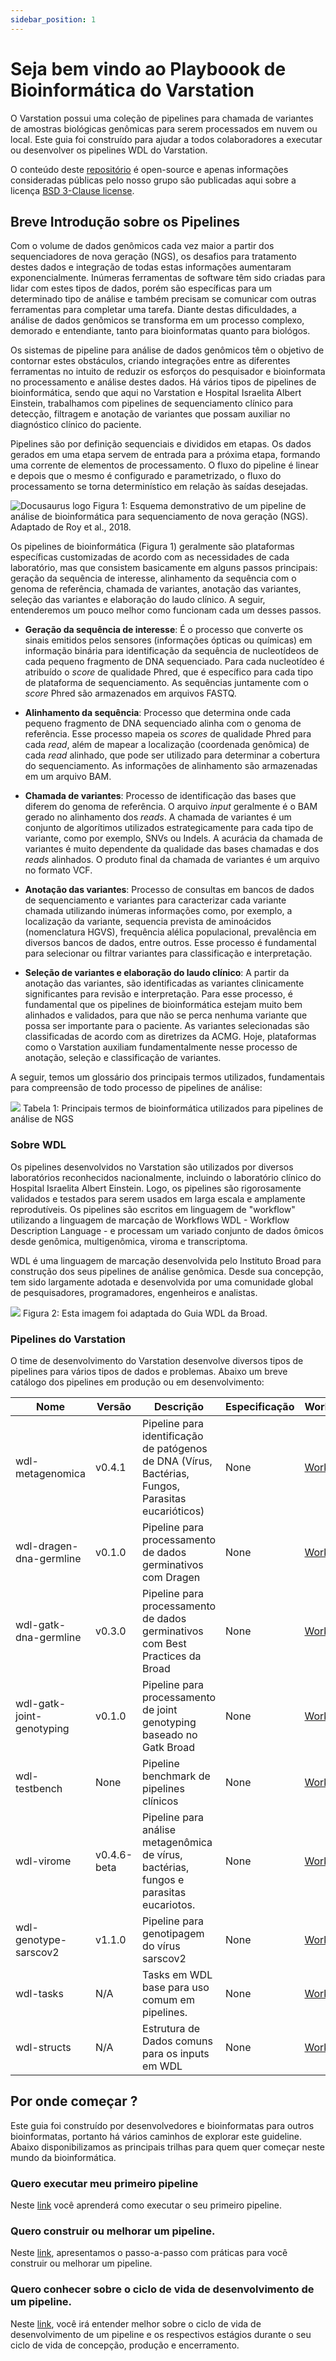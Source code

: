 ```yaml
---
sidebar_position: 1
---
```


# Seja bem vindo ao Playboook de Bioinformática do Varstation

O Varstation possui uma coleção de pipelines para chamada de variantes de amostras biológicas genômicas para serem processados em nuvem ou local. Este guia foi construído para ajudar a todos colaboradores a executar ou desenvolver os pipelines WDL do Varstation.

O conteúdo deste [repositório](https://github.com/Varstation/bioinfo-playbook) é open-source e apenas informações consideradas públicas pelo nosso grupo são publicadas aqui sobre a licença  [BSD 3-Clause license](https://opensource.org/licenses/BSD-3-Clause).


## Breve Introdução sobre os Pipelines

Com o volume de dados genômicos cada vez maior a partir dos sequenciadores de nova geração (NGS), os desafios para tratamento destes dados e integração de todas estas informações aumentaram exponencialmente. Inúmeras ferramentas de software têm sido criadas para lidar com estes tipos de dados, porém são específicas para um determinado tipo de análise e também precisam se comunicar com outras ferramentas para completar uma tarefa. Diante destas dificuldades, a análise de dados genômicos se transforma em um processo complexo, demorado e entendiante, tanto para bioinformatas quanto para biológos.

Os sistemas de pipeline para análise de dados genômicos têm o objetivo de contornar estes obstáculos, criando integrações entre as diferentes ferramentas no intuito de reduzir os esforços do pesquisador e bioinformata no processamento e análise destes dados. Há vários tipos de pipelines de bioinformática, sendo que aqui no Varstation e Hospital Israelita Albert Einstein, trabalhamos com pipelines de sequenciamento clínico para detecção, filtragem e anotação de variantes que possam auxiliar no diagnóstico clínico do paciente.

Pipelines são por definição sequenciais e divididos em etapas. Os dados gerados em uma etapa servem de entrada para a próxima etapa, formando uma corrente de elementos de processamento. O fluxo do pipeline é linear e depois que o mesmo é configurado e parametrizado, o fluxo do processamento se torna
determinístico em relação às saídas desejadas.

![Docusaurus logo](/img/pipeline_bioinfo.png)
Figura 1: Esquema demonstrativo de um pipeline de análise de bioinformática para sequenciamento de nova geração (NGS). Adaptado de Roy et al., 2018.


Os pipelines de bioinformática (Figura 1) geralmente são plataformas específicas customizadas de acordo com as necessidades de cada laboratório, mas que consistem basicamente em alguns passos principais: geração da sequência de interesse, alinhamento da sequência com o genoma de referência, chamada de variantes, anotação das variantes, seleção das variantes e elaboração do laudo clínico. A seguir, entenderemos um pouco melhor como funcionam cada um desses passos.

- **Geração da sequência de interesse**: É o processo que converte os sinais emitidos pelos sensores (informações ópticas ou químicas) em informação binária para identificação da sequência de nucleotídeos de cada pequeno fragmento de DNA sequenciado. Para cada nucleotídeo é atribuído o *score* de qualidade Phred, que é específico para cada tipo de plataforma de sequenciamento. As sequências juntamente com o *score* Phred são armazenados em arquivos FASTQ.

- **Alinhamento da sequência**: Processo que determina onde cada pequeno fragmento de DNA sequenciado alinha com o genoma de referência. Esse processo mapeia os *scores* de qualidade Phred para cada *read*, além de mapear a localização (coordenada genômica) de cada *read* alinhado, que pode ser utilizado para determinar a cobertura do sequenciamento. As informações de alinhamento são armazenadas em um arquivo BAM.

- **Chamada de variantes**: Processo de identificação das bases que diferem do genoma de referência. O arquivo *input* geralmente é o BAM gerado no alinhamento dos *reads*. A chamada de variantes é um conjunto de algorítimos utilizados estrategicamente para cada tipo de variante, como por exemplo, SNVs ou Indels. A acurácia da chamada de variantes é muito dependente da qualidade das bases chamadas e dos *reads* alinhados. O produto final da chamada de variantes é um arquivo no formato VCF.

- **Anotação das variantes**: Processo de consultas em bancos de dados de sequenciamento e variantes para caracterizar cada variante chamada utilizando inúmeras informações como, por exemplo, a localização da variante, sequencia prevista de aminoácidos (nomenclatura HGVS), frequência alélica populacional, prevalência em diversos bancos de dados, entre outros. Esse processo é fundamental para selecionar ou filtrar variantes para classificação e interpretação.

- **Seleção de variantes e elaboração do laudo clínico**: A partir da anotação das variantes, são identificadas as variantes clinicamente significantes para revisão e interpretação. Para esse processo, é fundamental que os pipelines de bioinformática estejam muito bem alinhados e validados, para que não se perca nenhuma variante que possa ser importante para o paciente. As variantes selecionadas são classificadas de acordo com as diretrizes da ACMG. Hoje, plataformas como o Varstation auxiliam fundamentalmente nesse processo de anotação, seleção e classificação de variantes.

A seguir, temos um glossário dos principais termos utilizados, fundamentais para compreensão de todo processo de pipelines de análise:

![](/img/Glossario_bioinfo.png)
Tabela 1: Principais termos de bioinformática utilizados para pipelines de análise de NGS


### Sobre WDL

Os pipelines desenvolvidos no Varstation são utilizados por diversos laboratórios reconhecidos nacionalmente, incluindo o laboratório clínico do Hospital Israelita Albert Einstein. Logo, os pipelines são rigorosamente validados e testados para serem usados em larga escala e amplamente reprodutíveis. Os pipelines são escritos em linguagem de "workflow" utilizando a linguagem de marcação de Workflows WDL - Workflow Description Language - e processam um variado conjunto de dados ômicos desde genômica, multigenômica, viroma e transcriptoma.

WDL é uma linguagem de marcação desenvolvida pelo Instituto Broad para construção dos seus pipelines de análise genômica. Desde sua concepção, tem sido largamente adotada e desenvolvida por uma comunidade global de pesquisadores, programadores, engenheiros e analistas.

![](/img/WDL_example.png)
Figura 2: Esta imagem foi adaptada do Guia WDL da Broad.

### Pipelines do Varstation

O time de desenvolvimento do Varstation desenvolve diversos tipos de pipelines para vários tipos de dados e problemas. Abaixo um breve catálogo dos pipelines em produção ou em desenvolvimento:

Nome                          | Versão         | Descrição                                                                                                                                           | Especificação                                                                                         | Workflow                                                                                                                       | Status                                                                                                              |
| ----------------------------- | --------------- | ----------------------------------------------------------------------------------------------------------------------------------------------------- | ----------------------------------------------------------------------------------------------------- | ------------------------------------------------------------------------------------------------------------------------------ | ------------------------------------------------------------------------------------------------------------------- |
| wdl-metagenomica              | v0.4.1         | Pipeline para identificação de patógenos de DNA (Vírus, Bactérias, Fungos, Parasitas eucarióticos)                                                                                                            | None             | [Workflow](https://github.com/Varstation/wdl-metagenomica)    | ![In Production](https://img.shields.io/static/v1?label=Status&message=Production&color=green&style=flat-square)    |
| wdl-dragen-dna-germline         | v0.1.0             | Pipeline para processamento de dados germinativos com Dragen                            | None                                                                                                  | [Workflow](./workflows/rnaseq/rnaseq-star-db-build.wdl)                                                                        | ![In Development](https://img.shields.io/static/v1?label=Status&message=Development&color=red&style=flat-square)    |
| wdl-gatk-dna-germline        | v0.3.0             | Pipeline para processamento de dados germinativos com Best Practices da Broad                            | None                                                                                                  | [Workflow](https://github.com/Varstation/wdl-gatk-dna-germline)                                                                        | ![In Development](https://img.shields.io/static/v1?label=Status&message=Development&color=red&style=flat-square)    |
| wdl-gatk-joint-genotyping        | v0.1.0             | Pipeline para processamento de joint genotyping baseado no Gatk Broad        | None                                                                                                  | [Workflow](https://github.com/Varstation/wdl-gatk-joint-genotyping)                                                                        | ![In Development](https://img.shields.io/static/v1?label=Status&message=Development&color=red&style=flat-square)    |
| wdl-testbench        | None             | Pipeline benchmark de pipelines clínicos        | None                                                                                                  | [Workflow](https://github.com/Varstation/wdl-testbench)                                                                        | ![In Development](https://img.shields.io/static/v1?label=Status&message=Development&color=red&style=flat-square)    |
| wdl-virome         | v0.4.6-beta           | Pipeline para análise metagenômica de vírus, bactérias, fungos e parasitas eucariotos.   |None   |[Workflow](https://github.com/Varstation/wdl-virome)                                                                        | ![In Production](https://img.shields.io/static/v1?label=Status&message=Production&color=green&style=flat-square)   |
| wdl-genotype-sarscov2         | v1.1.0           | Pipeline para genotipagem do vírus sarscov2   |None   |[Workflow](https://github.com/Varstation/wdl-genotype-sarscov2)                                                                        | ![In Production](https://img.shields.io/static/v1?label=Status&message=Production&color=green&style=flat-square)   |
| wdl-tasks         | N/A           | Tasks em WDL base para uso comum em pipelines.   |None   |[Workflow](https://github.com/Varstation/wdl-tasks)                                                                        |![In Development](https://img.shields.io/static/v1?label=Status&message=Development&color=red&style=flat-square)    |
| wdl-structs         | N/A           | Estrutura de Dados comuns para os inputs em WDL   |None   |[Workflow](https://github.com/Varstation/wdl-structs)                                                                        |![In Development](https://img.shields.io/static/v1?label=Status&message=Development&color=red&style=flat-square)    |

## Por onde começar ?
Este guia foi construído por desenvolvedores e bioinformatas para outros bioinformatas, portanto há vários caminhos de explorar este guideline. Abaixo disponibilizamos as principais trilhas para quem quer começar neste mundo da bioinformática.

### Quero executar meu primeiro pipeline
Neste [link](http://localhost:3000/bioinfo-playbook/docs/guide-running/setup-docker) você aprenderá como executar o seu primeiro pipeline.

### Quero construir ou melhorar um pipeline.
Neste [link](http://localhost:3000/bioinfo-playbook/docs/guide-develop/checklist), apresentamos o passo-a-passo com práticas para você construir ou melhorar um pipeline.

### Quero conhecer sobre o ciclo de vida de desenvolvimento de um pipeline.
Neste [link](http://localhost:3000/bioinfo-playbook/docs/guide-best-practices/introduction-guidelines), você irá entender melhor sobre o ciclo de vida de desenvolvimento de um pipeline e os respectivos estágios durante o seu ciclo de vida de concepção, produção e encerramento.
